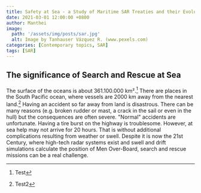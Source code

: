 ```yaml
---
title: Safety at Sea - a Study of Maritime SAR Treaties and their Evolution
date: 2021-03-01 12:00:00 +0800
author: Manthei
image:
  path: '/assets/img/posts/sar.jpg'
  alt: Image by Tanhauser Vázquez R. (www.pexels.com)
categories: [Contemporary topics, SAR]
tags: [SAR]
---
```


## The significance of Search and Rescue at Sea

The surface of the oceans is about 361.100.000 km².[^1] There are places
in the South Pacific ocean, where vessels are 2000 km away from the
nearest land.[^2] Having an accident so far away from land is
disastrous. There can be many reasons (e.g. broken rudder or mast, a
crack in the sail or even in the hull) but the consequences are often
severe. "Normal" accidents are unfortunate. Having a tire burst on the
highway is troublesome. However, at sea help may not arrive for 20
hours. That is without additional complications resulting from weather
or swell. Despite it is now the 21st Century, where high-tech radar
systems exist and swell and drift simulations calculate the position of
Men Over-Board, search and rescue missions can be a real challenge.

[^1]: Test
[^2]: Test2